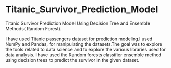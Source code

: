 # Titanic_Survivor_Prediction_Model
Titanic Survivor Prediction Model Using Decision Tree and Ensemble Methods( Random Forest).

I have used Titanic passengers dataset for prediction modeling.I used NumPy and Pandas, for manipulating the datasets.The goal was to explore the tools related to data science and to explore the various libraries used for data analysis.
I have used the Random forests classifier ensemble method using decision trees to predict the survivor in the given dataset.
